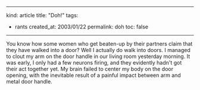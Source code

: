 -----
kind: article
title: "Doh!"
tags:
- rants
created_at: 2003/01/22
permalink: doh
toc: false
-----

<p>You know how some women who get beaten-up by their partners claim that they have walked into a door? Well I actually do walk into doors. I managed to clout my arm on the door handle in our living room yesterday morning. It was early, I only had a few neurons firing, and they evidently hadn't got their act together yet. My brain failed to center my body on the door opening, with the inevitable result of a painful impact between arm and metal door handle.</p>


